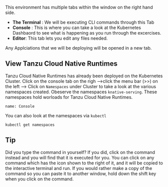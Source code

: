 This environment has multiple tabs within the window on the right hand side.

- **The Terminal** : We will be executing CLI commands through this Tab
- **Console** : This is where you can take a look at the Kubernetes Dashbaord to see what is happening as you  run through the excercises.
- **Editor**: This tab lets you edit any files needed.

Any Applciations that we will be deploying will be opened in a new tab.

## View Tanzu Cloud Native Runtimes ##

Tanzu Cloud Native Runtimes has already been deployed on the Kubernetes Cluster. Click on the console tab on the righ -->click the menu bar (>>) on the left --> Click on `Namespaces` under Cluster to take a look at the various namespaces created. Obeserve the namespaces `knative-serving`. These namespaces hold worloads for Tanzu Cloud Native Runtimes.

```dashboard:open-dashboard
name: Console
```

You can also look at the namespaces via `kubectl`

```execute
kubectl get namespaces
```

## Tip ##
Did you type the command in yourself? If you did, click on the command instead and you will find that it is executed for you. You can click on any command which has the <span class="fas fa-running"></span> icon shown to the right of it, and it will be copied to the interactive terminal and run. If you would rather make a copy of the command so you can paste it to another window, hold down the shift key when you click on the command.
